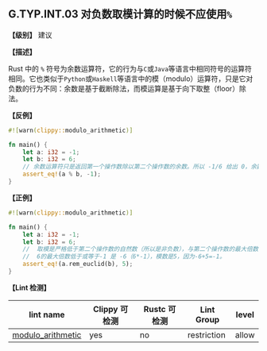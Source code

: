 ## G.TYP.INT.03  对负数取模计算的时候不应使用`%`

**【级别】** 建议

**【描述】**

Rust 中的 `%` 符号为余数运算符，它的行为与`C`或`Java`等语言中相同符号的运算符相同。它也类似于`Python`或`Haskell`等语言中的模（modulo）运算符，只是它对负数的行为不同：余数是基于截断除法，而模运算是基于向下取整（floor）除法。

**【反例】**

```rust
#![warn(clippy::modulo_arithmetic)]

fn main() {
    let a: i32 = -1;
    let b: i32 = 6;
    // 余数运算符只是返回第一个操作数除以第二个操作数的余数。所以 -1/6 给出 0，余数为 -1
    assert_eq!(a % b, -1);
}
```

**【正例】**

```rust
#![warn(clippy::modulo_arithmetic)]

fn main() {
    let a: i32 = -1;
    let b: i32 = 6;
	//  取模是严格低于第二个操作数的自然数（所以是非负数），与第二个操作数的最大倍数相加，也低于或等于第一个操作数，则为第一个操作数。
    //  6的最大倍数低于或等于-1 是 -6（6*-1），模数是5，因为-6+5=-1。
    assert_eq!(a.rem_euclid(b), 5);
}
```

**【Lint 检测】**

| lint name                                                    | Clippy 可检测 | Rustc 可检测 | Lint Group  | level |
| ------------------------------------------------------------ | ------------- | ------------ | ----------- | ----- |
| [modulo_arithmetic](https://rust-lang.github.io/rust-clippy/master/#modulo_arithmetic) | yes           | no           | restriction | allow |


